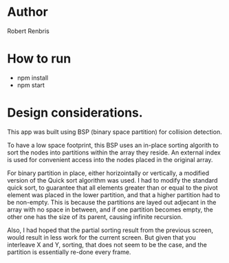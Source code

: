 # Author 

Robert Renbris

# How to run

* npm install
* npm start

# Design considerations. 

This app was built using BSP (binary space partition) for collision detection. 

To have a low space footprint, this BSP uses an in-place sorting algorith to sort the nodes into partitions within the array they reside. An external index is used for convenient access into the nodes placed in the original array. 

For binary partition in place, either horizointally or vertically, a modified version of the Quick sort algorithm was used. I had to modify the standard quick sort, to guarantee that all elements greater than or equal to the pivot element was placed in the lower partition, and that a higher partition had to be non-empty. This is because the partitions are layed out adjecant in the array with no space in between, and if one partition becomes empty, the other one has the size of its parent, causing infinite recursion.   

Also, I had hoped that the partial sorting result from the previous screen, would result in less work for the current screen. But given that you interleave X and Y, sorting, that does not seem to be the case, and the partition is essentially re-done every frame. 